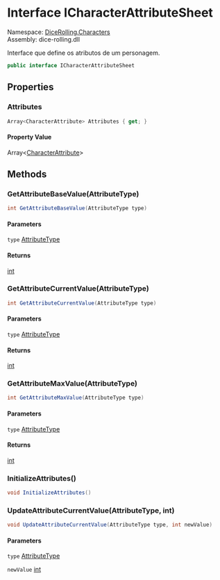 # <a id="DiceRolling_Characters_ICharacterAttributeSheet"></a> Interface ICharacterAttributeSheet

Namespace: [DiceRolling.Characters](DiceRolling.Characters.md)  
Assembly: dice\-rolling.dll  

Interface que define os atributos de um personagem.

```csharp
public interface ICharacterAttributeSheet
```

## Properties

### <a id="DiceRolling_Characters_ICharacterAttributeSheet_Attributes"></a> Attributes

```csharp
Array<CharacterAttribute> Attributes { get; }
```

#### Property Value

 Array<[CharacterAttribute](DiceRolling.Characters.CharacterAttribute.md)\>

## Methods

### <a id="DiceRolling_Characters_ICharacterAttributeSheet_GetAttributeBaseValue_DiceRolling_Attributes_AttributeType_"></a> GetAttributeBaseValue\(AttributeType\)

```csharp
int GetAttributeBaseValue(AttributeType type)
```

#### Parameters

`type` [AttributeType](DiceRolling.Attributes.AttributeType.md)

#### Returns

 [int](https://learn.microsoft.com/dotnet/api/system.int32)

### <a id="DiceRolling_Characters_ICharacterAttributeSheet_GetAttributeCurrentValue_DiceRolling_Attributes_AttributeType_"></a> GetAttributeCurrentValue\(AttributeType\)

```csharp
int GetAttributeCurrentValue(AttributeType type)
```

#### Parameters

`type` [AttributeType](DiceRolling.Attributes.AttributeType.md)

#### Returns

 [int](https://learn.microsoft.com/dotnet/api/system.int32)

### <a id="DiceRolling_Characters_ICharacterAttributeSheet_GetAttributeMaxValue_DiceRolling_Attributes_AttributeType_"></a> GetAttributeMaxValue\(AttributeType\)

```csharp
int GetAttributeMaxValue(AttributeType type)
```

#### Parameters

`type` [AttributeType](DiceRolling.Attributes.AttributeType.md)

#### Returns

 [int](https://learn.microsoft.com/dotnet/api/system.int32)

### <a id="DiceRolling_Characters_ICharacterAttributeSheet_InitializeAttributes"></a> InitializeAttributes\(\)

```csharp
void InitializeAttributes()
```

### <a id="DiceRolling_Characters_ICharacterAttributeSheet_UpdateAttributeCurrentValue_DiceRolling_Attributes_AttributeType_System_Int32_"></a> UpdateAttributeCurrentValue\(AttributeType, int\)

```csharp
void UpdateAttributeCurrentValue(AttributeType type, int newValue)
```

#### Parameters

`type` [AttributeType](DiceRolling.Attributes.AttributeType.md)

`newValue` [int](https://learn.microsoft.com/dotnet/api/system.int32)

